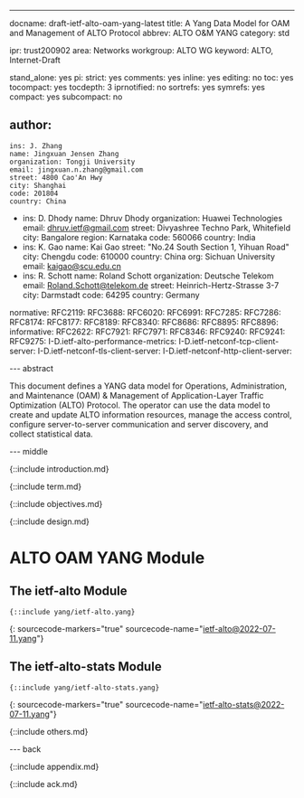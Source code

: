 ---
docname: draft-ietf-alto-oam-yang-latest
title: A Yang Data Model for OAM and Management of ALTO Protocol
abbrev: ALTO O&M YANG
category: std

ipr: trust200902
area: Networks
workgroup: ALTO WG
keyword: ALTO, Internet-Draft

stand_alone: yes
pi:
  strict: yes
  comments: yes
  inline: yes
  editing: no
  toc: yes
  tocompact: yes
  tocdepth: 3
  iprnotified: no
  sortrefs: yes
  symrefs: yes
  compact: yes
  subcompact: no

author:
 -
    ins: J. Zhang
    name: Jingxuan Jensen Zhang
    organization: Tongji University
    email: jingxuan.n.zhang@gmail.com
    street: 4800 Cao'An Hwy
    city: Shanghai
    code: 201804
    country: China
 -
    ins: D. Dhody
    name: Dhruv Dhody
    organization: Huawei Technologies
    email: dhruv.ietf@gmail.com
    street: Divyashree Techno Park, Whitefield
    city: Bangalore
    region: Karnataka
    code: 560066
    country: India
 -
    ins: K. Gao
    name: Kai Gao
    street: "No.24 South Section 1, Yihuan Road"
    city: Chengdu
    code: 610000
    country: China
    org: Sichuan University
    email: kaigao@scu.edu.cn
 -
    ins: R. Schott
    name: Roland Schott
    organization: Deutsche Telekom
    email: Roland.Schott@telekom.de
    street: Heinrich-Hertz-Strasse 3-7
    city: Darmstadt
    code: 64295
    country: Germany

normative:
  RFC2119:
  RFC3688:
  RFC6020:
  RFC6991:
  RFC7285:
  RFC7286:
  RFC8174:
  RFC8177:
  RFC8189:
  RFC8340:
  RFC8686:
  RFC8895:
  RFC8896:
informative:
  RFC2622:
  RFC7921:
  RFC7971:
  RFC8346:
  RFC9240:
  RFC9241:
  RFC9275:
  I-D.ietf-alto-performance-metrics:
  I-D.ietf-netconf-tcp-client-server:
  I-D.ietf-netconf-tls-client-server:
  I-D.ietf-netconf-http-client-server:

--- abstract

This document defines a YANG data model for Operations, Administration,
and Maintenance (OAM) & Management of Application-Layer Traffic Optimization
(ALTO) Protocol. The operator can use the data model to create and update ALTO
information resources, manage the access control, configure server-to-server
communication and server discovery, and collect statistical data.

--- middle

{::include introduction.md}

{::include term.md}

{::include objectives.md}

{::include design.md}

<!--
Note: current kramdown-rfc tool does not support recursive inclusion.
Simply put the YANG module section here and wait for a future update.
See details: https://github.com/cabo/kramdown-rfc/issues/106
-->

# ALTO OAM YANG Module

## The ietf-alto Module

~~~ yang
{::include yang/ietf-alto.yang}
~~~
{: sourcecode-markers="true" sourcecode-name="ietf-alto@2022-07-11.yang"}

## The ietf-alto-stats Module

~~~ yang
{::include yang/ietf-alto-stats.yang}
~~~
{: sourcecode-markers="true" sourcecode-name="ietf-alto-stats@2022-07-11.yang"}

{::include others.md}

--- back

{::include appendix.md}

{::include ack.md}
